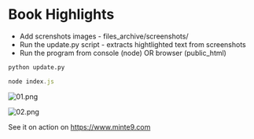 # Book Highlights

- Add screnshots images - files_archive/screenshots/
- Run the update.py script - extracts hightlighted text from screenshots
- Run the program from console (node) OR browser (public_html)

~~~python
python update.py
~~~

~~~javascript
node index.js
~~~

![01.png](https://www.minte9.com/lib/images/github/book-highlights/highlight_01.png)

![02.png](https://www.minte9.com/lib/images/github/book-highlights/highlight_02.png)



See it on action on https://www.minte9.com
